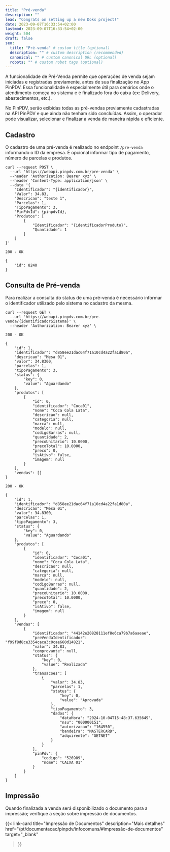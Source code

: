 ```yaml
---
title: "Pré-venda"
description: ""
lead: "Congrats on setting up a new Doks project!"
date: 2023-09-07T16:33:54+02:00
lastmod: 2023-09-07T16:33:54+02:00
weight: 504
draft: false
seo:
  title: "Pré-venda" # custom title (optional)
  description: "" # custom description (recommended)
  canonical: "" # custom canonical URL (optional)
  robots: "" # custom robot tags (optional)
---
```

A funcionalidade de Pré-Venda permite que operações de venda sejam iniciadas e registradas previamente, antes de sua finalização no App PinPDV. Essa funcionalidade é especialmente útil para cenários onde o atendimento começa no sistema e é finalizado fora do caixa (ex: Delivery, abastecimentos, etc.).

No PinPDV, serão exibidas todas as pré-vendas previamente cadastradas na API PinPDV e que ainda não tenham sido concluídas. Assim, o operador pode visualizar, selecionar e finalizar a venda de maneira rápida e eficiente.

## Cadastro

O cadastro de uma pré-venda é realizado no endpoint `/pre-venda` informando o ID da empresa. É opcional informar tipo de pagamento, número de parcelas e produtos.

```bash{title="Cadastro de Pré-venda"}
curl --request POST \
  --url 'https://webapi.pinpdv.com.br/pre-venda' \
  --header 'Authorization: Bearer xyz' \
  --header 'Content-Type: application/json' \
  --data '{
    "Identificador": "{identificador}",
    "Valor": 34.83,
    "Descricao": "teste 1",
    "Parcelas": 1,
    "TipoPagamento": 3,
    "PinPdvId": {pinpdvId},
    "Produtos": [
        {
            "Identificador": "{identificadorProduto}",
            "Quantidade": 1
        }
    ]
}'
```

```txt{title="Resposta"}
200 - OK

{
	"id": 8240
}
```

## Consulta de Pré-venda

Para realizar a consulta do status de uma pré-venda é necessário informar o identificador utilizado pelo sistema no cadastro da mesma.

```bash{title="Consulta de Pré-venda"}
curl --request GET \
  --url 'https://webapi.pinpdv.com.br/pre-venda/{identificadorSistema}' \
  --header 'Authorization: Bearer xyz' \
```

```txt{title="Exemplo de Resposta - Status Aguardando"}
200 - OK

{
	"id": 1,
	"identificador": "d858ee21dac64f71a10cd4a22fa1d80a",
	"descricao": "Mesa 01",
	"valor": 34.8300,
	"parcelas": 1,
	"tipoPagamento": 3,
	"status": {
		"key": 0,
		"value": "Aguardando"
	},
	"produtos": [
		{
			"id": 0,
			"identificador": "Coca01",
			"nome": "Coca Cola Lata",
			"descricao": null,
			"categoria": null,
			"marca": null,
			"modelo": null,
			"codigoBarras": null,
			"quantidade": 2,
			"precoUnitario": 10.0000,
			"precoTotal": 10.0000,
			"preco": 0,
			"isAtivo": false,
			"imagem": null
		}
	],
	"vendas": []
}
```

```txt{title="Exemplo de Resposta - Status Concluída"}
200 - OK

{
	"id": 1,
	"identificador": "d858ee21dac64f71a10cd4a22fa1d80a",
	"descricao": "Mesa 01",
	"valor": 34.8300,
	"parcelas": 1,
	"tipoPagamento": 3,
	"status": {
		"key": 0,
		"value": "Aguardando"
	},
	"produtos": [
		{
			"id": 0,
			"identificador": "Coca01",
			"nome": "Coca Cola Lata",
			"descricao": null,
			"categoria": null,
			"marca": null,
			"modelo": null,
			"codigoBarras": null,
			"quantidade": 2,
			"precoUnitario": 10.0000,
			"precoTotal": 10.0000,
			"preco": 0,
			"isAtivo": false,
			"imagem": null
		}
	],
	"vendas": [
		{
			"identificador": "44142e20828111ef8e6ca79b7a6aaeae",
			"preVendaIdentificador": "f99f8d8ce3354caca3c0cae660d14821",
			"valor": 34.83,
			"comprovante": null,
			"status": {
				"key": 0,
				"value": "Realizada"
			},
			"transacoes": [
				{
					"valor": 34.83,
					"parcelas": 1,
					"status": {
						"key": 0,
						"value": "Aprovada"
					},
					"tipoPagamento": 3,
					"dados": {
						"dataHora": "2024-10-04T15:48:37.635649",
						"nsu": "000000151",
						"autorizacao": "164550",
						"bandeira": "MASTERCARD",
						"adquirente": "GETNET"
					}
				}
			],
			"pinPdv": {
				"codigo": "526989",
				"nome": "CAIXA 01"
			}
		}
	]
}
```

## Impressão

Quando finalizada a venda será disponibilizado o documento para a impressão; verifique a seção sobre impressão de documentos.


{{< link-card
  title="Impressão de Documentos"
  description="Mais detalhes"
  href="/pt/documentacao/pinpdv/infocomuns/#impressão-de-documentos"
  target="_blank"
>}}
